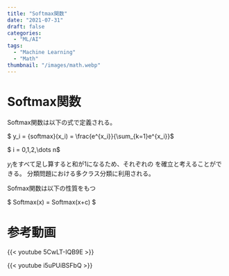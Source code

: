 ```yaml
---
title: "Softmax関数"
date: "2021-07-31"
draft: false
categories:
  - "ML/AI"
tags:
  - "Machine Learning"
  - "Math"
thumbnail: "/images/math.webp"
---
```


# Softmax関数

Softmax関数は以下の式で定義される。

$ y_i = {softmax}(x_i) = \frac{e^{x_i}}{\sum_{k=1}e^{x_i}}$

$ i = 0,1,2,\dots n$

$y_i$をすべて足し算すると和が1になるため、それぞれの を確立と考えることができる。
分類問題における多クラス分類に利用される。

Sofmax関数は以下の性質をもつ

$ Softmax(x) = Softmax(x+c) $


# 参考動画



{{< youtube 5CwLT-IQB9E >}}


{{< youtube i5uPUiBSFbQ >}}
